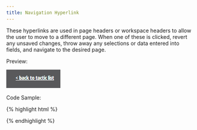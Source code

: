 ```yaml
---
title: Navigation Hyperlink
---
```


These hyperlinks are used in page headers or workspace headers to allow the user to move to a different page. When one of these is clicked, revert any unsaved changes, throw away any selections or data entered into fields, and navigate to the desired page.

Preview:

![Navigational Hyperlink](/assets/img/elements/nav-link.png)

Code Sample:

{% highlight html %}
<!-- No Code Sample Yet -->
{% endhighlight %}

